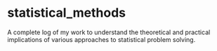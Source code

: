 # statistical_methods
A complete log of my work to understand the theoretical and practical implications of various approaches to statistical problem solving.

